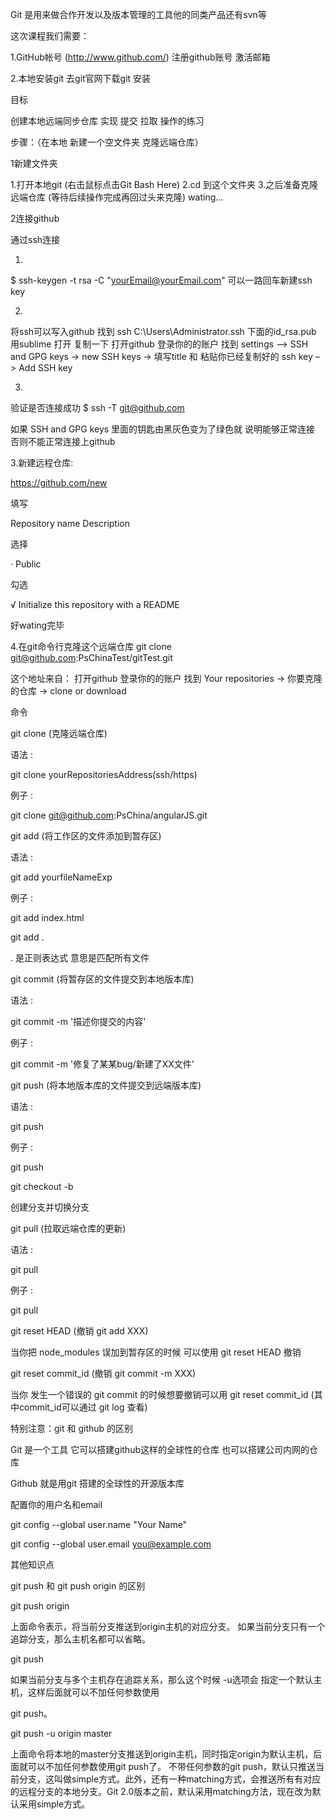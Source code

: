 Git 是用来做合作开发以及版本管理的工具他的同类产品还有svn等

这次课程我们需要：

1.GitHub帐号 (http://www.github.com/) 注册github账号 激活邮箱

2.本地安装git 去git官网下载git 安装

目标

创建本地远端同步仓库 实现 提交 拉取 操作的练习

步骤：（在本地 新建一个空文件夹 克隆远端仓库）

1新建文件夹

1.打开本地git (右击鼠标点击Git Bash Here) 2.cd 到这个文件夹 3.之后准备克隆远端仓库 (等待后续操作完成再回过头来克隆) wating...

2连接github

通过ssh连接

1)

$ ssh-keygen -t rsa -C "yourEmail@yourEmail.com" 可以一路回车新建ssh key

2)

将ssh可以写入github
找到 ssh C:\Users\Administrator.ssh 下面的id_rsa.pub 用sublime 打开 复制一下 打开github 登录你的的账户 找到 settings –> SSH and GPG keys -> new SSH keys -> 填写title 和 粘贴你已经复制好的 ssh key –> Add SSH key

3)

验证是否连接成功 $ ssh -T git@github.com

如果 SSH and GPG keys 里面的钥匙由黑灰色变为了绿色就 说明能够正常连接 否则不能正常连接上github

3.新建远程仓库:

https://github.com/new

填写

Repository name Description

选择

· Public

勾选

√ Initialize this repository with a README

好wating完毕

4.在git命令行克隆这个远端仓库 git clone git@github.com:PsChinaTest/gitTest.git

这个地址来自： 打开github 登录你的的账户 找到 Your repositories -> 你要克隆的仓库 -> clone or download

命令

git clone (克隆远端仓库)

语法 :

git clone yourRepositoriesAddress(ssh/https)

例子 :

git clone git@github.com:PsChina/angularJS.git

git add (将工作区的文件添加到暂存区)

语法 :

git add yourfileNameExp

例子 :

git add index.html

git add .

. 是正则表达式 意思是匹配所有文件

git commit (将暂存区的文件提交到本地版本库)

语法 :

git commit -m '描述你提交的内容'

例子 :

git commit -m '修复了某某bug/新建了XX文件'

git push (将本地版本库的文件提交到远端版本库)

语法 :

git push

例子 :

git push

git checkout -b

创建分支并切换分支

git pull (拉取远端仓库的更新)

语法 :

git pull

例子 :

git pull

git reset HEAD (撤销 git add XXX)

当你把 node_modules 误加到暂存区的时候 可以使用 git reset HEAD 撤销

git reset commit_id (撤销 git commit -m XXX)

当你 发生一个错误的 git commit 的时候想要撤销可以用 git reset commit_id (其中commit_id可以通过 git log 查看)

特别注意：git 和 github 的区别

Git 是一个工具 它可以搭建github这样的全球性的仓库 也可以搭建公司内网的仓库

Github 就是用git 搭建的全球性的开源版本库

配置你的用户名和email

git config --global user.name "Your Name"

git config --global user.email you@example.com

其他知识点

git push 和 git push origin 的区别

git push origin

上面命令表示，将当前分支推送到origin主机的对应分支。 如果当前分支只有一个追踪分支，那么主机名都可以省略。

git push

如果当前分支与多个主机存在追踪关系，那么这个时候 -u选项会 指定一个默认主机，这样后面就可以不加任何参数使用

git push。

git push -u origin master

上面命令将本地的master分支推送到origin主机，同时指定origin为默认主机，后面就可以不加任何参数使用git push了。 不带任何参数的git push，默认只推送当前分支，这叫做simple方式。此外，还有一种matching方式，会推送所有有对应的远程分支的本地分支。Git 2.0版本之前，默认采用matching方法，现在改为默认采用simple方式。